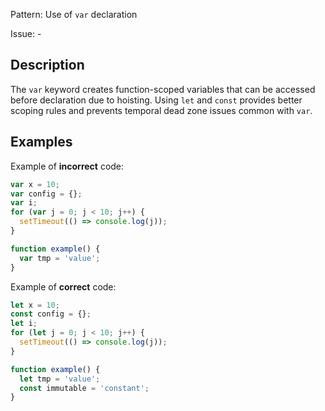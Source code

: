 Pattern: Use of `var` declaration

Issue: -

## Description

The `var` keyword creates function-scoped variables that can be accessed before declaration due to hoisting. Using `let` and `const` provides better scoping rules and prevents temporal dead zone issues common with `var`.

## Examples

Example of **incorrect** code:
```javascript
var x = 10;
var config = {};
var i;
for (var j = 0; j < 10; j++) {
  setTimeout(() => console.log(j));
}

function example() {
  var tmp = 'value';
}
```

Example of **correct** code:
```javascript
let x = 10;
const config = {};
let i;
for (let j = 0; j < 10; j++) {
  setTimeout(() => console.log(j));
}

function example() {
  let tmp = 'value';
  const immutable = 'constant';
}
```
